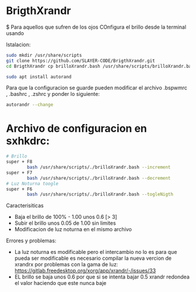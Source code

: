# BrigthXrandr
$ Para aquellos que sufren de los ojos
COnfigura el brillo desde la terminal usando 

Istalacion:

```bash
sudo mkdir /usr/share/scripts
git clone https://github.com/SLAYER-CODE/BrigthXrandr.git
cd BrigthXrandr cp brilloXrandr.bash /usr/share/scripts/brilloXrandr.bash
```

```bash
sudo apt install autorand
```

Para que la configuracion se guarde pueden modificar el archivo .bspwmrc , .bashrc , .zshrc
y ponder lo siguiente:

```bash
autorandr --change
```

# Archivo de configuracion en sxhkdrc:

```bash
# Brillo
super + F8
        bash /usr/share/scripts/./brilloXrandr.bash --increment
super + F7
        bash /usr/share/scripts/./brilloXrandr.bash --decrement
# Luz Noturna toogle
super + F6
        bash /usr/share/scripts/./brilloXrandr.bash --togleNigth
````

Caracterisiticas
* Baja el brillo de 100% - 1.00 unos 0.6 [> 3]
* Subir el brillo unos 0.05 de 1.00 sin limites
* Modificacion de luz noturna en el mismo archivo

Errores y problemas:
* La luz noturna es modificable pero el intercambio no lo es para que pueda ser modificable es necesario compilar la nueva vercion de xrandrx por problemas con la gama de luz: https://gitlab.freedesktop.org/xorg/app/xrandr/-/issues/33
* EL brillo se baja unos 0.6 por que si se intenta bajar 0.5 xrandr redondea el valor haciendo que este nunca baje

